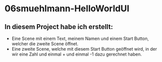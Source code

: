 # 06smuehlmann-HelloWorldUI

## In diesem Project habe ich erstellt:

+ Eine Scene mit einem Text, meinem Namen und einem Start Button, welcher die zweite Scene öffnet.
+ Eine zweite Scene, welche mit diesem Start Button geöffnet wird, in der wir eine Zahl und einmal + und einmal -1 dazu gerechnet haben.
